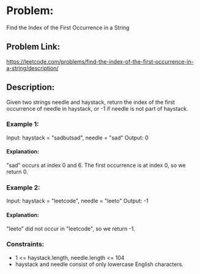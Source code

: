 # Problem: 
Find the Index of the First Occurrence in a String

## Problem Link:
https://leetcode.com/problems/find-the-index-of-the-first-occurrence-in-a-string/description/

## Description:
Given two strings needle and haystack, return the index of the first occurrence of needle in haystack, or -1 if needle is not part of haystack.

### Example 1:

Input: haystack = "sadbutsad", needle = "sad"
Output: 0
#### Explanation: 
"sad" occurs at index 0 and 6.
The first occurrence is at index 0, so we return 0.

### Example 2:

Input: haystack = "leetcode", needle = "leeto"
Output: -1
#### Explanation: 
"leeto" did not occur in "leetcode", so we return -1.
 
### Constraints:

- 1 <= haystack.length, needle.length <= 104
- haystack and needle consist of only lowercase English characters.